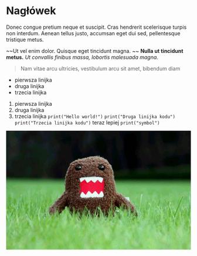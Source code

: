 # Nagłówek
Donec congue pretium neque et suscipit.
Cras hendrerit scelerisque turpis non interdum.
Aenean tellus justo, accumsan eget dui sed, pellentesque tristique metus.

~~Ut vel enim dolor. Quisque eget tincidunt magna. ~~
**Nulla ut tincidunt metus.**
*Ut convallis finibus massa, lobortis malesuada magna.*
>Nam vitae arcu ultricies, vestibulum arcu sit amet, bibendum diam

- pierwsza linijka
- druga linijka
- trzecia linijka

1.  pierwsza linijka
2. druga linijka
3. trzecia linijka
`print("Hello world!")`
`print("Druga linijka kodu")`
`print("Trzecia linijka kodu")`
teraz lepiej `print("symbol")`

![](https://raw.githubusercontent.com/IgorKalabun/zadanieMarkdown/main/850ca7d90566b9ed82c60d9d50771230.jpg)
